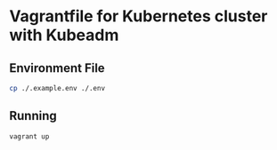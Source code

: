# Vagrantfile for Kubernetes cluster with Kubeadm

## Environment File

```sh
cp ./.example.env ./.env
```

## Running

```sh
vagrant up
```
